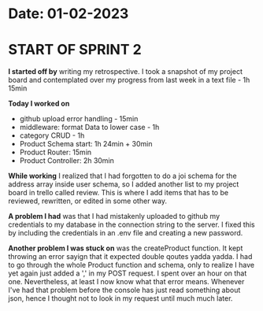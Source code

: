 # Date: 01-02-2023

# START OF SPRINT 2

**I started off by** writing my retrospective. I took a snapshot of my project board and contemplated over my progress from last week in a text file - 1h 15min

**Today I worked on** 
- github upload error handling - 15min
- middleware: format Data to lower case - 1h
- category CRUD - 1h
- Product Schema start: 1h 24min + 30min
- Product Router: 15min
- Product Controller: 2h 30min

**While working** I realized that I had forgotten to do a joi schema for the address array inside user schema, so I added another list to my project board in trello called review. This is where I add items that has to be reviewed, rewritten, or edited in some other way.

**A problem I had** was that I had mistakenly uploaded to github my credentials to my database in the connection string to the server. I fixed this by including the credentials in an .env file and creating a new password.

**Another problem I was stuck on** was the createProduct function. It kept throwing an error sayign that it expected double qoutes yadda yadda. I had to go through the whole Product function and schema, only to realize I have yet again just added a ',' in my POST request. I spent over an hour on that one. Nevertheless, at least I now know what that error means. Whenever I've had that problem before the console has just read something about json, hence I thought not to look in my request until much much later.